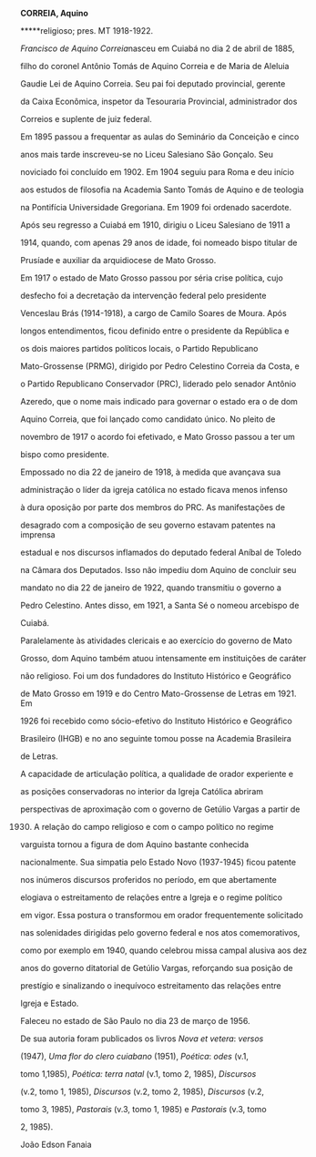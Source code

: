 **CORREIA, Aquino**



**\***religioso; pres. MT 1918-1922.



*Francisco de Aquino Correia*nasceu em Cuiabá no dia 2 de abril de 1885,

filho do coronel Antônio Tomás de Aquino Correia e de Maria de Aleluia

Gaudie Lei de Aquino Correia. Seu pai foi deputado provincial, gerente

da Caixa Econômica, inspetor da Tesouraria Provincial, administrador dos

Correios e suplente de juiz federal.



Em 1895 passou a frequentar as aulas do Seminário da Conceição e cinco

anos mais tarde inscreveu-se no Liceu Salesiano São Gonçalo. Seu

noviciado foi concluído em 1902. Em 1904 seguiu para Roma e deu início

aos estudos de filosofia na Academia Santo Tomás de Aquino e de teologia

na Pontifícia Universidade Gregoriana. Em 1909 foi ordenado sacerdote.

Após seu regresso a Cuiabá em 1910, dirigiu o Liceu Salesiano de 1911 a

1914, quando, com apenas 29 anos de idade, foi nomeado bispo titular de

Prusíade e auxiliar da arquidiocese de Mato Grosso.



Em 1917 o estado de Mato Grosso passou por séria crise política, cujo

desfecho foi a decretação da intervenção federal pelo presidente

Venceslau Brás (1914-1918), a cargo de Camilo Soares de Moura. Após

longos entendimentos, ficou definido entre o presidente da República e

os dois maiores partidos políticos locais, o Partido Republicano

Mato-Grossense (PRMG), dirigido por Pedro Celestino Correia da Costa, e

o Partido Republicano Conservador (PRC), liderado pelo senador Antônio

Azeredo, que o nome mais indicado para governar o estado era o de dom

Aquino Correia, que foi lançado como candidato único. No pleito de

novembro de 1917 o acordo foi efetivado, e Mato Grosso passou a ter um

bispo como presidente.



Empossado no dia 22 de janeiro de 1918, à medida que avançava sua

administração o líder da igreja católica no estado ficava menos infenso

à dura oposição por parte dos membros do PRC. As manifestações de

desagrado com a composição de seu governo estavam patentes na imprensa

estadual e nos discursos inflamados do deputado federal Aníbal de Toledo

na Câmara dos Deputados. Isso não impediu dom Aquino de concluir seu

mandato no dia 22 de janeiro de 1922, quando transmitiu o governo a

Pedro Celestino. Antes disso, em 1921, a Santa Sé o nomeou arcebispo de

Cuiabá.



Paralelamente às atividades clericais e ao exercício do governo de Mato

Grosso, dom Aquino também atuou intensamente em instituições de caráter

não religioso. Foi um dos fundadores do Instituto Histórico e Geográfico

de Mato Grosso em 1919 e do Centro Mato-Grossense de Letras em 1921. Em

1926 foi recebido como sócio-efetivo do Instituto Histórico e Geográfico

Brasileiro (IHGB) e no ano seguinte tomou posse na Academia Brasileira

de Letras.



A capacidade de articulação política, a qualidade de orador experiente e

as posições conservadoras no interior da Igreja Católica abriram

perspectivas de aproximação com o governo de Getúlio Vargas a partir de

1930. A relação do campo religioso e com o campo político no regime

varguista tornou a figura de dom Aquino bastante conhecida

nacionalmente. Sua simpatia pelo Estado Novo (1937-1945) ficou patente

nos inúmeros discursos proferidos no período, em que abertamente

elogiava o estreitamento de relações entre a Igreja e o regime político

em vigor. Essa postura o transformou em orador frequentemente solicitado

nas solenidades dirigidas pelo governo federal e nos atos comemorativos,

como por exemplo em 1940, quando celebrou missa campal alusiva aos dez

anos do governo ditatorial de Getúlio Vargas, reforçando sua posição de

prestígio e sinalizando o inequívoco estreitamento das relações entre

Igreja e Estado.



Faleceu no estado de São Paulo no dia 23 de março de 1956.



De sua autoria foram publicados os livros *Nova et vetera*: *versos*

(1947), *Uma flor do clero cuiabano* (1951), *Poética*: *odes* (v.1,

tomo 1,1985), *Poética: terra natal* (v.1, tomo 2, 1985), *Discursos*

(v.2, tomo 1, 1985), *Discursos* (v.2, tomo 2, 1985), *Discursos* (v.2,

tomo 3, 1985), *Pastorais* (v.3, tomo 1, 1985) e *Pastorais* (v.3, tomo

2, 1985).



João Edson Fanaia



